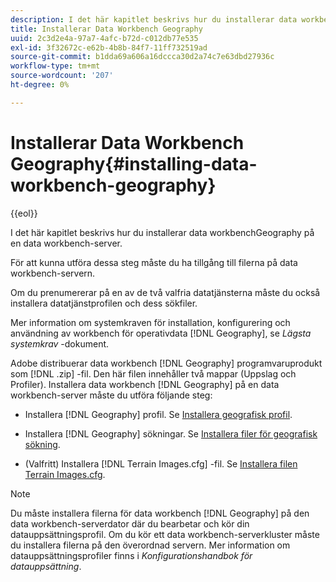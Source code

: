 ```yaml
---
description: I det här kapitlet beskrivs hur du installerar data workbenchGeography på en data workbench-server.
title: Installerar Data Workbench Geography
uuid: 2c3d2e4a-97a7-4afc-b72d-c012db77e535
exl-id: 3f32672c-e62b-4b8b-84f7-11ff732519ad
source-git-commit: b1dda69a606a16dccca30d2a74c7e63dbd27936c
workflow-type: tm+mt
source-wordcount: '207'
ht-degree: 0%

---
```


# Installerar Data Workbench Geography{#installing-data-workbench-geography}

{{eol}}

I det här kapitlet beskrivs hur du installerar data workbenchGeography på en data workbench-server.

För att kunna utföra dessa steg måste du ha tillgång till filerna på data workbench-servern.

Om du prenumererar på en av de två valfria datatjänsterna måste du också installera datatjänstprofilen och dess sökfiler.

Mer information om systemkraven för installation, konfigurering och användning av workbench för operativdata [!DNL Geography], se *Lägsta systemkrav* -dokument.

Adobe distribuerar data workbench [!DNL Geography] programvaruprodukt som [!DNL .zip] -fil. Den här filen innehåller två mappar (Uppslag och Profiler). Installera data workbench [!DNL Geography] på en data workbench-server måste du utföra följande steg:

* Installera [!DNL Geography] profil. Se [Installera geografisk profil](../../../home/c-geo-oview/c-inst-geo/t-inst-geo-prof.md).

* Installera [!DNL Geography] sökningar. Se [Installera filer för geografisk sökning](../../../home/c-geo-oview/c-inst-geo/t-inst-lkp-files.md).

* (Valfritt) Installera [!DNL Terrain Images.cfg] -fil. Se [Installera filen Terrain Images.cfg](../../../home/c-geo-oview/c-inst-geo/t-inst-trn-imgs-file.md).

>[!NOTE]
>
>Du måste installera filerna för data workbench [!DNL Geography] på den data workbench-serverdator där du bearbetar och kör din datauppsättningsprofil. Om du kör ett data workbench-serverkluster måste du installera filerna på den överordnad servern. Mer information om datauppsättningsprofiler finns i *Konfigurationshandbok för datauppsättning*.
